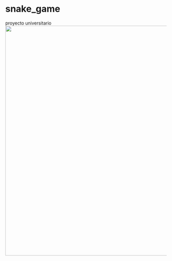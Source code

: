 # snake_game
proyecto universitario
<img src="http://38.media.tumblr.com/86d7f36843703dd7eb92cf10246f7e1b/tumblr_n0idoa3Ddt1t2iqgso1_500.gif" width="1280" height="720" />
